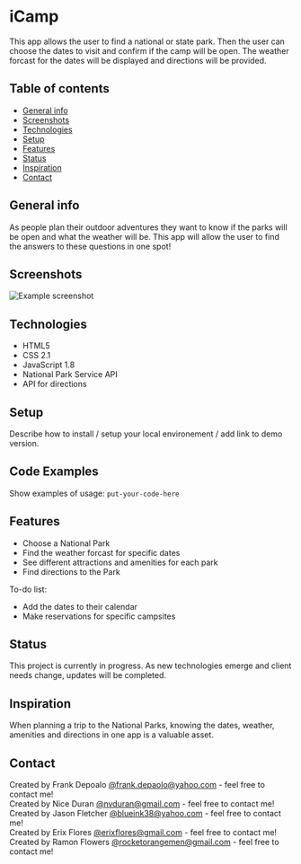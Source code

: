 # iCamp
 This app allows the user to find a national or state park.  Then the user can choose the dates to visit and confirm if the camp will be open.  The weather forcast for the dates will be displayed and directions will be provided.
	
## Table of contents
* [General info](#general-info)
* [Screenshots](#screenshots)
* [Technologies](#technologies)
* [Setup](#setup)
* [Features](#features)
* [Status](#status)
* [Inspiration](#inspiration)
* [Contact](#contact)
	
## General info
As people plan their outdoor adventures they want to know if the parks will be open and what the weather will be.  This app will allow the user to find the answers to these questions in one spot!
	
## Screenshots
![Example screenshot](./img/screenshot.png)

## Technologies
* HTML5
* CSS 2.1
* JavaScript 1.8
* National Park Service API
* API for directions
	
## Setup
Describe how to install / setup your local environement / add link to demo version.
	
## Code Examples
Show examples of usage:
`put-your-code-here`
	
## Features
* Choose a National Park
* Find the weather forcast for specific dates
* See different attractions and amenities for each park
* Find directions to the Park

To-do list:
* Add the dates to their calendar
* Make reservations for specific campsites
	
## Status
This project is currently in progress.  As new technologies emerge and client needs change, updates will be completed.
	
## Inspiration
When planning a trip to the National Parks, knowing the dates, weather, amenities and directions in one app is a valuable asset.
	
## Contact
Created by Frank Depoalo [@frank.depaolo@yahoo.com](https://github.com/DragoonKite/) - feel free to contact me!<br/>
Created by Nice Duran [@nvduran@gmail.com](https://github.com/nvduran/) - feel free to contact me!<br/>
Created by Jason Fletcher [@blueink38@yahoo.com](https://github.com/blueink38/) - feel free to contact me!<br/>
Created by Erix Flores [@erixflores@gmail.com](https://github.com/erixflores/) - feel free to contact me!<br/>
Created by Ramon Flowers [@rocketorangemen@gmail.com](https://github.com/rocketorangemen/) - feel free to contact me!<br/>
